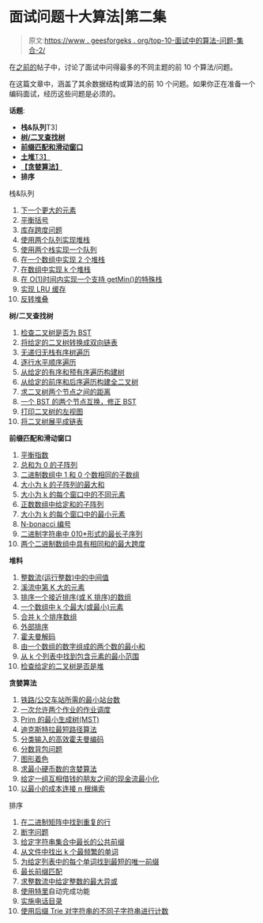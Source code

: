 # 面试问题十大算法|第二集

> 原文:[https://www . geesforgeks . org/top-10-面试中的算法-问题-集合-2/](https://www.geeksforgeeks.org/top-10-algorithms-in-interview-questions-set-2/)

在[之前的](https://www.geeksforgeeks.org/top-10-algorithms-in-interview-questions/)帖子中，讨论了面试中问得最多的不同主题的前 10 个算法/问题。

在这篇文章中，涵盖了其余数据结构或算法的前 10 个问题。如果你正在准备一个编码面试，经历这些问题是必须的。

**话题**:

*   **栈&队列**T3]
*   [**树/二叉查找树**](#tbst)
*   [**前缀匹配和滑动窗口**](#pmsw)
*   [**土堆**T3】](#h)
*   [**【贪婪算法】**](#ga)
*   **排序**

栈&队列

1.  [下一个更大的元素](https://www.geeksforgeeks.org/next-greater-element/)
2.  [平衡括号](https://www.geeksforgeeks.org/check-for-balanced-parentheses-in-an-expression/)
3.  [库存跨度问题](https://www.geeksforgeeks.org/the-stock-span-problem/)
4.  [使用两个队列实现堆栈](https://www.geeksforgeeks.org/implement-stack-using-queue/)
5.  [使用两个栈实现一个队列](https://www.geeksforgeeks.org/queue-using-stacks/)
6.  [在一个数组中实现 2 个堆栈](https://www.geeksforgeeks.org/implement-two-stacks-in-an-array/)
7.  [在数组中实现 k 个堆栈](https://www.geeksforgeeks.org/efficiently-implement-k-stacks-single-array/)
8.  [在 O(1)时间内实现一个支持 getMin()的特殊栈](https://www.geeksforgeeks.org/design-a-stack-that-supports-getmin-in-o1-time-and-o1-extra-space/)
9.  [实现 LRU 缓存](https://www.geeksforgeeks.org/lru-cache-implementation/)
10.  [反转堆叠](https://www.geeksforgeeks.org/reverse-a-stack-using-recursion/)

**树/二叉查找树**

1.  [检查二叉树是否为 BST](https://www.geeksforgeeks.org/a-program-to-check-if-a-binary-tree-is-bst-or-not/)
2.  [将给定的二叉树转换成双向链表](https://www.geeksforgeeks.org/convert-a-given-binary-tree-to-doubly-linked-list-set-4/)
3.  [无递归无栈有序树遍历](https://www.geeksforgeeks.org/inorder-tree-traversal-without-recursion-and-without-stack/)
4.  [逐行水平顺序遍历](https://www.geeksforgeeks.org/level-order-traversal-line-line-set-3-using-one-queue/)
5.  [从给定的有序和预有序遍历构建树](https://www.geeksforgeeks.org/construct-tree-from-given-inorder-and-preorder-traversal/)
6.  [从给定的前序和后序遍历构建全二叉树](https://www.geeksforgeeks.org/full-and-complete-binary-tree-from-given-preorder-and-postorder-traversals/)
7.  [求二叉树两个节点之间的距离](https://www.geeksforgeeks.org/find-distance-between-two-nodes-of-a-binary-tree/)
8.  [一个 BST 的两个节点互换，修正 BST](https://www.geeksforgeeks.org/fix-two-swapped-nodes-of-bst/)
9.  [打印二叉树的左视图](https://www.geeksforgeeks.org/print-left-view-binary-tree/)
10.  [将二叉树展平成链表](https://www.geeksforgeeks.org/flatten-a-binary-tree-into-linked-list/)

**前缀匹配和滑动窗口**

1.  [平衡指数](https://www.geeksforgeeks.org/equilibrium-index-of-an-array/)
2.  [总和为 0 的子阵列](https://www.geeksforgeeks.org/print-all-subarrays-with-0-sum/)
3.  [二进制数组中 1 和 0 个数相同的子数组](https://www.geeksforgeeks.org/largest-subarray-with-equal-number-of-0s-and-1s/)
4.  [大小为 k 的子阵列的最大和](https://www.geeksforgeeks.org/find-maximum-minimum-sum-subarray-size-k/)
5.  [大小为 k 的每个窗口中的不同元素](https://www.geeksforgeeks.org/count-distinct-elements-in-every-window-of-size-k/)
6.  [正数数组中给定和的子阵列](https://www.geeksforgeeks.org/find-subarray-with-given-sum/)
7.  [大小为 k 的每个窗口中的最小元素](https://www.geeksforgeeks.org/find-the-maximum-of-minimums-for-every-window-size-in-a-given-array/)
8.  [N-bonacci 编号](https://www.geeksforgeeks.org/n-bonacci-numbers/)
9.  [二进制字符串中 0*1*0*形式的最长子序列](https://www.geeksforgeeks.org/longest-subsequence-of-the-form-010-in-a-binary-string/)
10.  [两个二进制数组中具有相同和的最大跨度](https://www.geeksforgeeks.org/longest-span-sum-two-binary-arrays/)

**堆料**

1.  [整数流(运行整数)中的中间值](https://www.geeksforgeeks.org/median-of-stream-of-integers-running-integers/)
2.  [溪流中第 K 大的元素](https://www.geeksforgeeks.org/kth-largest-element-in-a-stream/)
3.  [排序一个接近排序(或 K 排序)的数组](https://www.geeksforgeeks.org/nearly-sorted-algorithm/)
4.  [一个数组中 k 个最大(或最小)元素](https://www.geeksforgeeks.org/k-largestor-smallest-elements-in-an-array/)
5.  [合并 k 个排序数组](https://www.geeksforgeeks.org/merge-k-sorted-arrays/)
6.  [外部排序](https://www.geeksforgeeks.org/external-sorting/)
7.  [霍夫曼解码](https://www.geeksforgeeks.org/huffman-decoding/)
8.  [由一个数组的数字组成的两个数的最小和](https://www.geeksforgeeks.org/minimum-sum-two-numbers-formed-digits-array/)
9.  [从 k 个列表中找到包含元素的最小范围](https://www.geeksforgeeks.org/find-smallest-range-containing-elements-from-k-lists/)
10.  [检查给定的二叉树是否是堆](https://www.geeksforgeeks.org/check-if-a-given-binary-tree-is-heap/)

**贪婪算法**

1.  [铁路/公交车站所需的最小站台数](https://www.geeksforgeeks.org/minimum-number-platforms-required-railwaybus-station-set-2-map-based-approach/)
2.  [一次允许两个作业的作业调度](https://www.geeksforgeeks.org/job-scheduling-two-jobs-allowed-time/)
3.  [Prim 的最小生成树(MST)](https://www.geeksforgeeks.org/greedy-algorithms-set-5-prims-minimum-spanning-tree-mst-2/)
4.  [迪克斯特拉最短路径算法](https://www.geeksforgeeks.org/greedy-algorithms-set-6-dijkstras-shortest-path-algorithm/)
5.  [分类输入的高效霍夫曼编码](https://www.geeksforgeeks.org/greedy-algorithms-set-3-huffman-coding-set-2/)
6.  [分数背包问题](https://www.geeksforgeeks.org/fractional-knapsack-problem/)
7.  [图形着色](https://www.geeksforgeeks.org/graph-coloring-set-2-greedy-algorithm/)
8.  [求最小硬币数的贪婪算法](https://www.geeksforgeeks.org/greedy-algorithm-to-find-minimum-number-of-coins/)
9.  [给定一组互相借钱的朋友之间的现金流最小化](https://www.geeksforgeeks.org/minimize-cash-flow-among-given-set-friends-borrowed-money/)
10.  [以最小的成本连接 n 根绳索](https://www.geeksforgeeks.org/connect-n-ropes-minimum-cost/)

排序

1.  [在二进制矩阵中找到重复的行](https://www.geeksforgeeks.org/find-duplicate-rows-binary-matrix/)
2.  [断字问题](https://www.geeksforgeeks.org/word-break-problem-trie-solution/)
3.  [给定字符串集合中最长的公共前缀](https://www.geeksforgeeks.org/longest-common-prefix-set-5-using-trie/)
4.  [从文件中找出 k 个最频繁的单词](https://www.geeksforgeeks.org/find-the-k-most-frequent-words-from-a-file/)
5.  [为给定列表中的每个单词找到最短的唯一前缀](https://www.geeksforgeeks.org/find-all-shortest-unique-prefixes-to-represent-each-word-in-a-given-list/)
6.  [最长前缀匹配](https://www.geeksforgeeks.org/longest-prefix-matching-a-trie-based-solution-in-java/)
7.  [求整数流中给定整数的最大异或](https://www.geeksforgeeks.org/find-maximum-xor-given-integer-stream-integers/)
8.  [使用特里](https://www.geeksforgeeks.org/auto-complete-feature-using-trie/)自动完成功能
9.  [实施电话目录](https://www.geeksforgeeks.org/implement-a-phone-directory/)
10.  [使用后缀 Trie 对字符串的不同子字符串进行计数](https://www.geeksforgeeks.org/count-distinct-substrings-string-using-suffix-trie/)